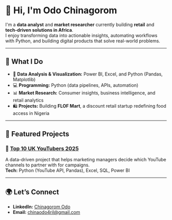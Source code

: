 # 👋 Hi, I'm Odo Chinagorom



I'm a **data analyst** and **market researcher** currently building **retail** and **tech-driven solutions in Africa**.  
I enjoy transforming data into actionable insights, automating workflows with Python, and building digital products that solve real-world problems.

---

## 🔧 What I Do

- 🧠 **Data Analysis & Visualization:** Power BI, Excel, and Python (Pandas, Matplotlib)  
- 💻 **Programming:** Python (data pipelines, APIs, automation)  
- 📊 **Market Research:** Consumer insights, business intelligence, and retail analytics  
- 🛍️ **Projects:** Building **FLOF Mart**, a discount retail startup redefining food access in Nigeria  

---

## 🚀 Featured Projects

### 🎥 [Top 10 UK YouTubers 2025](https://chinagromodo.github.io/Top-UK-Youtubers-/)
A data-driven project that helps marketing managers decide which YouTube channels to partner with for campaigns.  
**Tech:** Python (YouTube API, Pandas), Excel, SQL, Power BI  

---


## 🌍 Let’s Connect

- **LinkedIn:** [Chinagorom Odo](https://www.linkedin.com/in/chinagorom-odo-62a1b11b7)  
- **Email:** [chinaodo4ril@gmail.com](mailto:chinaodo4ril@gmail.com)
